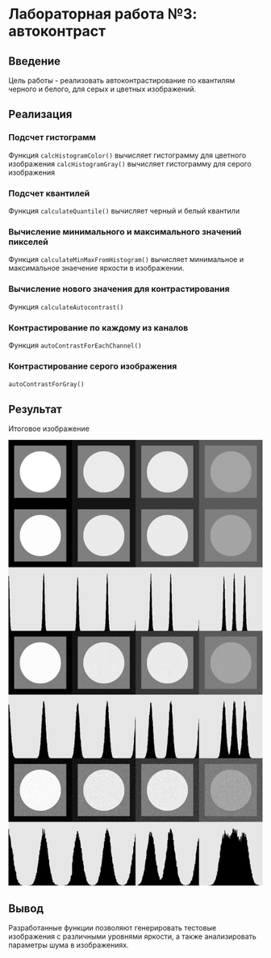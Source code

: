 # Лабораторная работа №3: автоконтраст

## Введение
Цель работы - реализовать автоконтрастирование по квантилям черного и белого, для серых и цветных изображений.

## Реализация

### Подсчет гистограмм
Функция `calcHistogramColor()` вычисляет гистограмму для цветного изображения
        `calcHistogramGray()`  вычисляет гистограмму для серого изображения

### Подсчет квантилей
Функция `calculateQuantile()` вычисляет черный и белый квантили

### Вычисление минимального и максимального значений пикселей
Функция `calculateMinMaxFromHistogram()` вычисляет минимальное и максимальное знаечение яркости в изображении.

### Вычисление нового значения для контрастирования
Функция `calculateAutocontrast()`

### Контрастирование по каждому из каналов
Функция `autoContrastForEachChannel()` 

### Контрастирование серого изображения
`autoContrastForGray()`


## Результат
Итоговое изображение

![](https://github.com/zhuzzzhha/misis2024s-21-03-zhukova-a-v/blob/main/images/lab_1/lab_2.png)


## Вывод
Разработанные функции позволяют генерировать тестовые изображения с различными уровнями яркости, а также анализировать параметры шума в изображениях.
